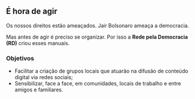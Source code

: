 ## É hora de agir

Os nossos direitos estão ameaçados. Jair Bolsonaro ameaça a democracia.

Mas antes de agir é preciso se organizar. Por isso a **Rede pela Democracia (RD)** criou esses manuais.

### Objetivos

 - Facilitar a criação de grupos locais que atuarão na difusão de conteúdo digital via redes sociais;
 - Sensibilizar, face a face, em comunidades, locais de trabalho e entre amigos e familiares.
